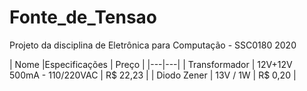 # Fonte_de_Tensao
Projeto da disciplina de Eletrônica para Computação - SSC0180 2020


| Nome |Especificações | Preço |
|---|---|
| Transformador | 12V+12V 500mA - 110/220VAC | R$ 22,23 |
| Diodo Zener | 13V / 1W | R$ 0,20 |
